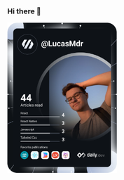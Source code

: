 ### Hi there 👋

<a href="https://app.daily.dev/LucasMdr">
  <img src="https://github.com/LucasMadranges/LucasMadranges/blob/main/devcard.svg" width="250" alt="Lucas Madranges's Dev Card"/>
</a>

<!--
**LucasMadranges/LucasMadranges** is a ✨ _special_ ✨ repository because its `README.md` (this file) appears on your GitHub profile.

Here are some ideas to get you started:

- 🔭 I’m currently working on ...
- 🌱 I’m currently learning ...
- 👯 I’m looking to collaborate on ...
- 🤔 I’m looking for help with ...
- 💬 Ask me about ...
- 📫 How to reach me: ...
- 😄 Pronouns: ...
- ⚡ Fun fact: ...
-->
